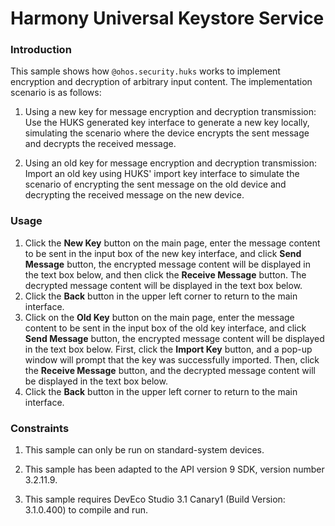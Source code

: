 # Harmony Universal Keystore Service

### Introduction

This sample shows how `@ohos.security.huks` works to implement encryption and decryption of arbitrary input content. The implementation scenario is as follows:

1. Using a new key for message encryption and decryption transmission: Use the HUKS generated key interface to generate a new key locally, simulating the scenario where the device encrypts the sent message and decrypts the received message.

2. Using an old key for message encryption and decryption transmission: Import an old key using HUKS' import key interface to simulate the scenario of encrypting the sent message on the old device and decrypting the received message on the new device.

### Usage

1. Click the **New Key** button on the main page, enter the message content to be sent in the input box of the new key interface, and click **Send Message**
button, the encrypted message content will be displayed in the text box below, and then click the **Receive Message** button. The decrypted message content will be displayed in the text box below.
2. Click the **Back** button in the upper left corner to return to the main interface.
3. Click on the **Old Key** button on the main page, enter the message content to be sent in the input box of the old key interface, and click **Send Message**
button, the encrypted message content will be displayed in the text box below. First, click the **Import Key** button, and a pop-up window will prompt that the key was successfully imported. Then, click the **Receive Message** button, and the decrypted message content will be displayed in the text box below.
4. Click the **Back** button in the upper left corner to return to the main interface.

### Constraints

1. This sample can only be run on standard-system devices.

2. This sample has been adapted to the API version 9 SDK, version number 3.2.11.9.

3. This sample requires DevEco Studio 3.1 Canary1 (Build Version: 3.1.0.400) to compile and run.